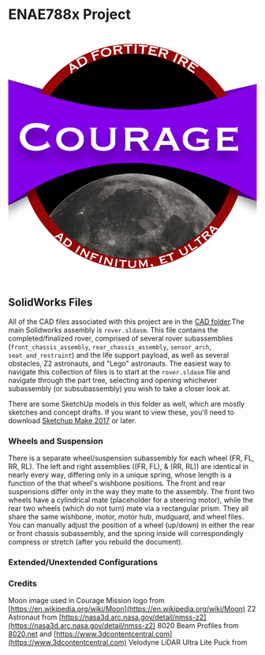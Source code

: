 # ENAE788x Project

![Mission Logo](https://github.com/BrianBock/ENAE788x_Project/blob/main/logo/courage_mission.png)

## SolidWorks Files
All of the CAD files associated with this project are in the [CAD folder](https://github.com/BrianBock/ENAE788x_Project/tree/main/CAD).The main Solidworks assembly is `rover.sldasm`. This file contains the completed/finalized rover, comprised of several rover subassemblies (`front_chassis_assembly`, `rear_chassis_assembly`, `sensor_arch`, `seat_and_restraint`) and the life support payload, as well as several obstacles, Z2 astronauts, and "Lego" astronauts. The easiest way to navigate this collection of files is to start at the `rover.sldasm` file and navigate through the part tree, selecting and opening whichever subassembly (or subsubassembly) you wish to take a closer look at. 

There are some SketchUp models in this folder as well, which are mostly sketches and concept drafts. If you want to view these, you'll need to download [Sketchup Make 2017](https://help.sketchup.com/en/downloading-older-versions) or later. 

### Wheels and Suspension
There is a separate wheel/suspension subassembly for each wheel (FR, FL, RR, RL). The left and right assemblies ((FR, FL), & (RR, RL)) are identical in nearly every way, differing only in a unique spring, whose length is a function of the that wheel's wishbone positions. The front and rear suspensions differ only in the way they mate to the assembly. The front two wheels have a cylindrical mate (placeholder for a steering motor), while the rear two wheels (which do not turn) mate via a rectangular prism. They all share the same wishbone, motor, motor hub, mudguard, and wheel files. You can manually adjust the position of a wheel (up/down) in either the rear or front chassis subassembly, and the spring inside will correspondingly compress or stretch (after you rebuild the document).

### Extended/Unextended Configurations

### Credits
Moon image used in Courage Mission logo from [https://en.wikipedia.org/wiki/Moon](https://en.wikipedia.org/wiki/Moon)
Z2 Astronaut from [https://nasa3d.arc.nasa.gov/detail/nmss-z2](https://nasa3d.arc.nasa.gov/detail/nmss-z2)
8020 Beam Profiles from [8020.net](8020.net) and [https://www.3dcontentcentral.com](https://www.3dcontentcentral.com)
Velodyne LiDAR Ultra Lite Puck from 

